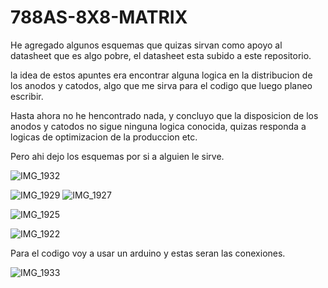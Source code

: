# 788AS-8X8-MATRIX

He agregado algunos esquemas que quizas sirvan como apoyo al datasheet que es algo pobre, el datasheet esta subido a este repositorio.

la idea de estos apuntes era encontrar alguna logica en la distribucion de los anodos y catodos, algo que me sirva para el codigo que luego planeo escribir.

Hasta ahora no he hencontrado nada, y concluyo que la disposicion de los anodos y catodos no sigue ninguna logica conocida, quizas responda a logicas de optimizacion de la produccion etc.

Pero ahi dejo los esquemas por si a alguien le sirve.




![IMG_1932](https://github.com/user-attachments/assets/2c2eb533-6106-46a0-9da4-189418794db1)



![IMG_1929](https://github.com/user-attachments/assets/14edbb28-af9e-4c1c-9e07-b851ed84fc75)
![IMG_1927](https://github.com/user-attachments/assets/66c7df4f-283e-4ef9-845f-27478717f4f7)



![IMG_1925](https://github.com/user-attachments/assets/6f7ac949-69b1-486b-a8b2-d912c8d10eaa)


![IMG_1922](https://github.com/user-attachments/assets/7a923664-6ba0-4a7a-b62c-a89c89c2459c)



Para el codigo voy a usar un arduino y estas seran las conexiones.

![IMG_1933](https://github.com/user-attachments/assets/e881a45f-3b54-4103-a140-954f4d9d49c4)

